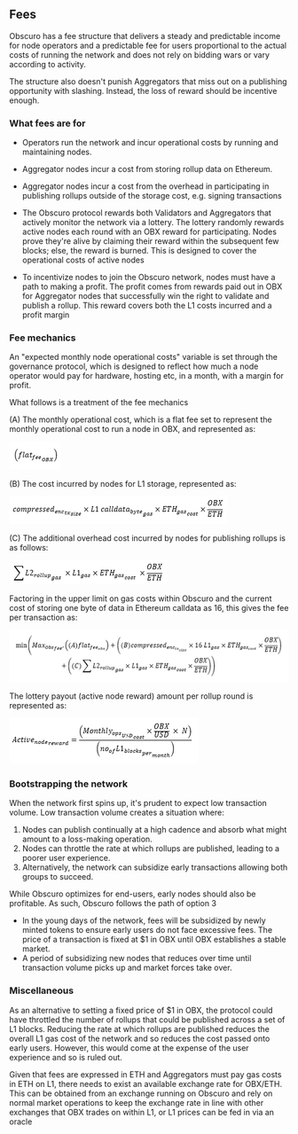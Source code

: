 ## Fees

Obscuro has a fee structure that delivers a steady and predictable income for node operators and a predictable fee for users proportional to the actual costs of running the network and does not rely on bidding wars or vary according to activity.

The structure also doesn&#39;t punish Aggregators that miss out on a publishing opportunity with slashing. Instead, the loss of reward should be incentive enough.

### What fees are for


- Operators run the network and incur operational costs by running and maintaining nodes.
- Aggregator nodes incur a cost from storing rollup data on Ethereum.
- Aggregator nodes incur a cost from the overhead in participating in publishing rollups outside of the storage cost, e.g. signing transactions


- The Obscuro protocol rewards both Validators and Aggregators that actively monitor the network via a lottery. The lottery randomly rewards active nodes each round with an OBX reward for participating. Nodes prove they&#39;re alive by claiming their reward within the subsequent few blocks; else, the reward is burned. This is designed to cover the operational costs of active nodes
- To incentivize nodes to join the Obscuro network, nodes must have a path to making a profit. The profit comes from rewards paid out in OBX for Aggregator nodes that successfully win the right to validate and publish a rollup. This reward covers both the L1 costs incurred and a profit margin


### Fee mechanics

An &quot;expected monthly node operational costs&quot; variable is set through the governance protocol, which is designed to reflect how much a node operator would pay for hardware, hosting etc, in a month, with a margin for profit.

What follows is a treatment of the fee mechanics

(A) The monthly operational cost, which is a flat fee set to represent the monthly operational cost to run a node in OBX, and represented as:

![img_1.png](images/equation_1.png)

(B) The cost incurred by nodes for L1 storage, represented as:

![img_2.png](images/equation_2.png)

(C) The additional overhead cost incurred by nodes for publishing rollups is as follows:

![img_3.png](images/equation_3.png)

Factoring in the upper limit on gas costs within Obscuro and the current cost of storing one byte of data in Ethereum calldata as 16, this gives the fee per transaction as:

![img_4.png](images/equation_4.png)


The lottery payout (active node reward) amount per rollup round is represented as:

![img_5.png](images/equation_5.png)


### Bootstrapping the network


When the network first spins up, it&#39;s prudent to expect low transaction volume. Low transaction volume creates a situation where:

1. Nodes can publish continually at a high cadence and absorb what might amount to a loss-making operation.
2. Nodes can throttle the rate at which rollups are published, leading to a poorer user experience.
3. Alternatively, the network can subsidize early transactions allowing both groups to succeed.

While Obscuro optimizes for end-users, early nodes should also be profitable. As such, Obscuro follows the path of option 3

- In the young days of the network, fees will be subsidized by newly minted tokens to ensure early users do not face excessive fees. The price of a transaction is fixed at $1 in OBX until OBX establishes a stable market.
- A period of subsidizing new nodes that reduces over time until transaction volume picks up and market forces take over.

### Miscellaneous

As an alternative to setting a fixed price of $1 in OBX, the protocol could have throttled the number of rollups that could be published across a set of L1 blocks. Reducing the rate at which rollups are published reduces the overall L1 gas cost of the network and so reduces the cost passed onto early users. However, this would come at the expense of the user experience and so is ruled out.

Given that fees are expressed in ETH and Aggregators must pay gas costs in ETH on L1, there needs to exist an available exchange rate for OBX/ETH. This can be obtained from an exchange running on Obscuro and rely on normal market operations to keep the exchange rate in line with other exchanges that OBX trades on within L1, or L1 prices can be fed in via an oracle